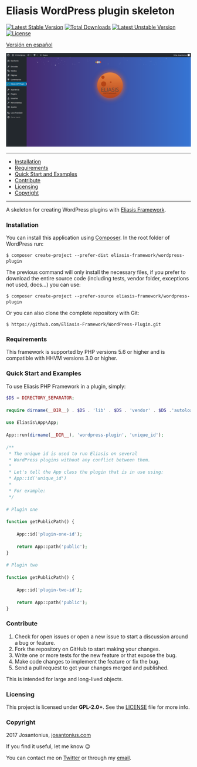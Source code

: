# Eliasis WordPress plugin skeleton

[![Latest Stable Version](https://poser.pugx.org/eliasis-framework/wordpress-plugin/v/stable)](https://packagist.org/packages/eliasis-framework/wordpress-plugin) [![Total Downloads](https://poser.pugx.org/eliasis-framework/wordpress-plugin/downloads)](https://packagist.org/packages/eliasis-framework/wordpress-plugin) [![Latest Unstable Version](https://poser.pugx.org/eliasis-framework/wordpress-plugin/v/unstable)](https://packagist.org/packages/eliasis-framework/wordpress-plugin) [![License](https://poser.pugx.org/eliasis-framework/wordpress-plugin/license)](https://packagist.org/packages/eliasis-framework/wordpress-plugin)

[Versión en español](README-ES.md)

![image](https://github.com/Eliasis-Framework/WordPress-Plugin/blob/master/resources/eliasis-wordpress-plugin.png)

---

- [Installation](#installation)
- [Requirements](#requirements)
- [Quick Start and Examples](#quick-start-and-examples)
- [Contribute](#contribute)
- [Licensing](#licensing)
- [Copyright](#copyright)

---

A skeleton for creating WordPress plugins with [Eliasis Framework](https://github.com/Eliasis-Framework/Eliasis).

### Installation

You can install this application using [Composer](http://getcomposer.org/download/). In the root folder of WordPress run:

    $ composer create-project --prefer-dist eliasis-framework/wordpress-plugin

The previous command will only install the necessary files, if you prefer to download the entire source code (including tests, vendor folder, exceptions not used, docs...) you can use:

    $ composer create-project --prefer-source eliasis-framework/wordpress-plugin

Or you can also clone the complete repository with Git:

	$ https://github.com/Eliasis-Framework/WordPress-Plugin.git

### Requirements

This framework is supported by PHP versions 5.6 or higher and is compatible with HHVM versions 3.0 or higher.

### Quick Start and Examples

To use Eliasis PHP Framework in a plugin, simply:

```php
$DS = DIRECTORY_SEPARATOR;

require dirname(__DIR__) . $DS . 'lib' . $DS . 'vendor' . $DS .'autoload.php';

use Eliasis\App\App;

App::run(dirname(__DIR__), 'wordpress-plugin', 'unique_id');

/**
 * The unique id is used to run Eliasis on several 
 * WordPress plugins without any conflict between them.
 *
 * Let's tell the App class the plugin that is in use using:
 * App::id('unique_id')
 *
 * For example:
 */

# Plugin one

function getPublicPath() {
	
	App::id('plugin-one-id');

	return App::path('public');
}

# Plugin two

function getPublicPath() {
	
	App::id('plugin-two-id');

	return App::path('public');
}
```

### Contribute
1. Check for open issues or open a new issue to start a discussion around a bug or feature.
1. Fork the repository on GitHub to start making your changes.
1. Write one or more tests for the new feature or that expose the bug.
1. Make code changes to implement the feature or fix the bug.
1. Send a pull request to get your changes merged and published.

This is intended for large and long-lived objects.

### Licensing

This project is licensed under **GPL-2.0+**. See the [LICENSE](LICENSE) file for more info.

### Copyright

2017 Josantonius, [josantonius.com](https://josantonius.com/)

If you find it useful, let me know :wink:

You can contact me on [Twitter](https://twitter.com/Josantonius) or through my [email](mailto:hello@josantonius.com).